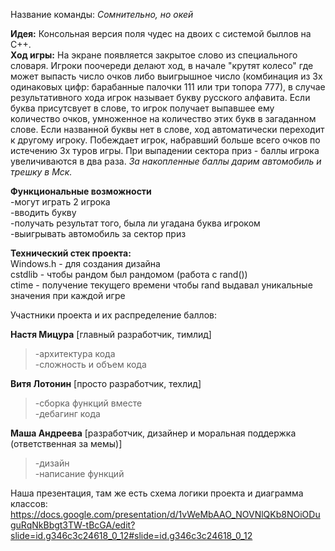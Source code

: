 Название команды: *Сомнительно, но окей*

**Идея:** Консольная версия поля чудес на двоих с системой быллов на C++.  
**Ход игры:** На экране появляется закрытое слово из специального словаря. Игроки поочереди делают ход, в начале "крутят колесо" где может выпасть число очков либо выигрышное число (комбинация из 3х одинаковых цифр: барабанные палочки 111 или три топора 777), в случае результативного хода игрок называет букву русского алфавита. Если буква присутсвует в слове, то игрок получает выпавшее ему количество очков, умноженное на количество этих букв в загаданном слове. Если названной буквы нет в слове, ход автоматически переходит к другому игроку. Побеждает игрок, набравший больше всего очков по истечению 3х туров игры. При выпадении сектора приз - баллы игрока увеличиваются в два раза. *За накопленные баллы дарим автомобиль и трешку в Мск.*

**Функциональные возможности** \
-могут играть 2 игрока \
-вводить букву \
-получать результат того, была ли угадана буква игроком \
-выигрывать автомобиль за сектор приз 

**Технический стек проекта:** \
Windows.h - для создания дизайна \
cstdlib - чтобы рандом был рандомом (работа с rand()) \
ctime - получение текущего времени чтобы rand выдавал уникальные значения при каждой игре


Участники проекта и их распределение баллов:

**Настя Мицура** [главный разработчик, тимлид]
>-архитектура кода \
>-сложность и объем кода

**Витя Лотонин** [просто разработчик, техлид]
>-сборка функций вместе \
>-дебагинг кода

**Маша Андреева** [разработчик, дизайнер и моральная поддержка (ответственная за мемы)]
> -дизайн \
> -написание функций


Наша презентация, там же есть схема логики проекта и диаграмма классов: https://docs.google.com/presentation/d/1vWeMbAAO_NOVNlQKb8NOiODuguRqNkBbgt3TW-tBcGA/edit?slide=id.g346c3c24618_0_12#slide=id.g346c3c24618_0_12 
